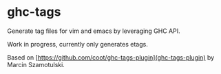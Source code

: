 # ghc-tags

Generate tag files for vim and emacs by leveraging GHC API.

Work in progress, currently only generates etags.

Based on [https://github.com/coot/ghc-tags-plugin](ghc-tags-plugin) by Marcin
Szamotulski.
